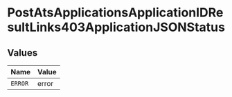 # PostAtsApplicationsApplicationIDResultLinks403ApplicationJSONStatus


## Values

| Name    | Value   |
| ------- | ------- |
| `ERROR` | error   |